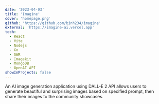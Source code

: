 ```yaml
---
date: '2023-04-03'
title: 'Imagine'
cover: 'homepage.png'
github: 'https://github.com/binh234/imagine'
external: 'https://imagine-ai.vercel.app'
tech:
  - React
  - Vite
  - Nodejs
  - Go
  - SWR
  - Imagekit
  - MongoDB
  - OpenAI API
showInProjects: false
---
```


An AI image generation application using DALL-E 2 API allows users to generate beautiful and surprising images based on specified prompt, then share their images to the community showcases.
